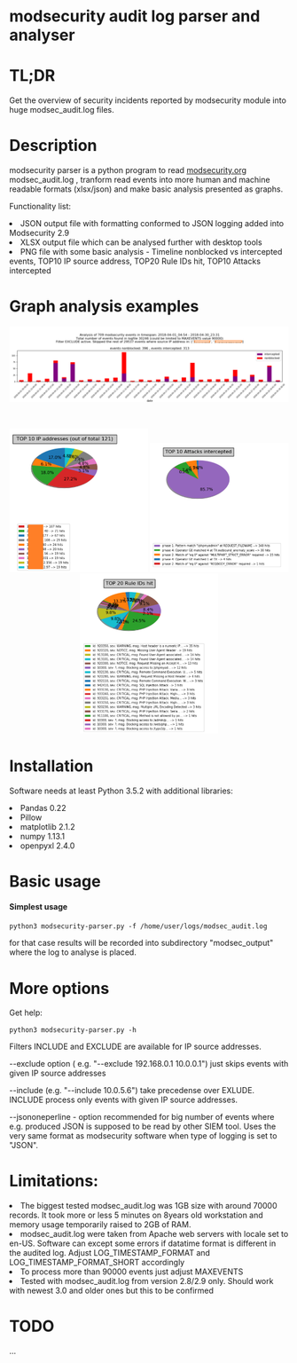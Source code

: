 # modsecurity audit log parser and analyser

# TL;DR
Get the overview  of security incidents reported by modsecurity module into huge modsec_audit.log files.


# Description
modsecurity parser is a python program to read <a href="https://www.modsecurity.org/">modsecurity.org</a> modsec_audit.log , tranform read events into more human and machine readable formats (xlsx/json) and make basic analysis presented as graphs. 


<p>
Functionality list:
  <li>JSON output file with formatting conformed to JSON logging added into Modsecurity 2.9</li>
  <li>XLSX output file which can be analysed further with desktop tools</li>
  <li>PNG file with some basic analysis - Timeline nonblocked vs intercepted events, TOP10 IP source address, TOP20 Rule IDs hit, TOP10 Attacks intercepted</li>



# Graph analysis examples
<p align="left">
   <img src="/images/timeline.png" width="950" />
</p>
<br>
<p align="center">

   <img src="/images/top10ipaddresses.png" width="250" />
   <img src="/images/top10intercepted.png" width="250" />
   <img src="/images/top20ruleID.png" width="250" />
  <br>
</p>



# Installation
  Software needs at least Python 3.5.2 with additional libraries:
  <li>Pandas 0.22</li>
  <li>Pillow</li>
  <li>matplotlib 2.1.2 </li>
  <li>numpy 1.13.1</li>
  <li>openpyxl 2.4.0</li> 


  
# Basic usage
<h4>Simplest usage</h4>

```
python3 modsecurity-parser.py -f /home/user/logs/modsec_audit.log
```

for that case results will be recorded into subdirectory "modsec_output" where the log to analyse is placed.


# More options

Get help:
<p> 

```
python3 modsecurity-parser.py -h
```


Filters INCLUDE and EXCLUDE are available for IP source addresses.
<p>
--exclude option ( e.g. "--exclude 192.168.0.1 10.0.0.1") just skips events with given IP source addresses
<p>
--include (e.g. "--include 10.0.5.6") take precedense over EXLUDE. INCLUDE process only events with given IP source addresses.
<p>
--jsononeperline  - option recommended for big number of events where e.g. produced JSON is supposed to be read by other SIEM tool. Uses the very same format as modsecurity software when type of logging is set to "JSON". 

# Limitations:
<li>The biggest tested modsec_audit.log was 1GB size with around 70000 records. It took more or less 5 minutes on 8years old workstation and memory usage temporarily raised to 2GB of RAM.</li>
<li>modsec_audit.log were taken from Apache web servers with locale set to en-US. Software can except some errors if datatime format is different in the audited log. Adjust LOG_TIMESTAMP_FORMAT and LOG_TIMESTAMP_FORMAT_SHORT accordingly</li>
<li>To process more than 90000 events just adjust MAXEVENTS</li>
<li>Tested with modsec_audit.log from version 2.8/2.9 only. Should work with newest 3.0 and older ones but this to be confirmed</li>

# TODO
...
